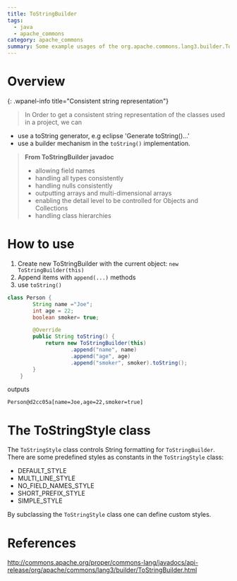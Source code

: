 ```yaml
---
title: ToStringBuilder
tags:
  - java
  - apache_commons
category: apache_commons  
summary: Some example usages of the org.apache.commons.lang3.builder.ToStringBuilder class.
---
```


# Overview

{: .wpanel-info title="Consistent string representation"}
>In Order to get a consistent string representation of the classes used in a project, we can
- use a toString generator, e.g eclipse 'Generate toString()...'
- use a builder mechanism in the `toString()` implementation.

>**From ToStringBuilder javadoc**
> - allowing field names
> - handling all types consistently
> - handling nulls consistently
> - outputting arrays and multi-dimensional arrays
> - enabling the detail level to be controlled for Objects and Collections
> - handling class hierarchies

# How to use

1. Create new ToStringBuilder with the current object: `new ToStringBuilder(this)`
2. Append items with `append(...)` methods
3. use `toString()`

```java
class Person {
        String name ="Joe";
        int age = 22;
        boolean smoker= true;

        @Override
        public String toString() {
            return new ToStringBuilder(this)
                    .append("name", name)
                    .append("age", age)
                    .append("smoker", smoker).toString();
        }
    }
```

outputs

```
Person@d2cc05a[name=Joe,age=22,smoker=true]
```

# The ToStringStyle class

The `ToStringStyle` class controls String formatting for `ToStringBuilder`. There are some predefined styles as constants in the `ToStringStyle` class:

- DEFAULT_STYLE
- MULTI_LINE_STYLE
- NO_FIELD_NAMES_STYLE
- SHORT_PREFIX_STYLE
- SIMPLE_STYLE

By subclassing the `ToStringStyle` class one can define custom styles.

# References

<http://commons.apache.org/proper/commons-lang/javadocs/api-release/org/apache/commons/lang3/builder/ToStringBuilder.html>
